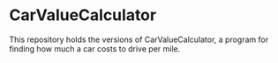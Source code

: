 CarValueCalculator
==================

This repository holds the versions of CarValueCalculator, a program for finding how much a car costs to drive per mile.
